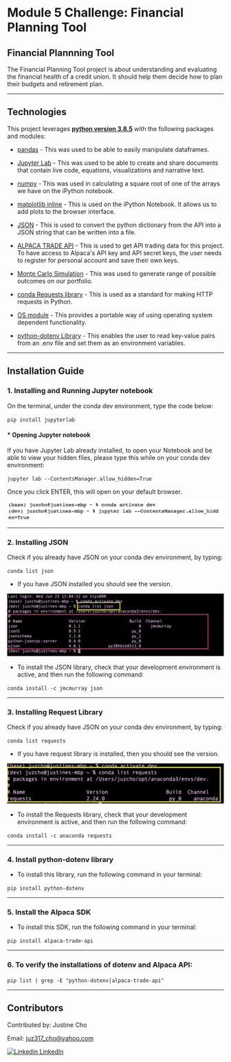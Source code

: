 # **Module 5 Challenge: Financial Planning Tool**

## Financial Plannning Tool

The Financial Planning Tool project is about understanding and evaluating the financial health of a credit union. It should help them decide how to plan their budgets and retirement plan.

---

## Technologies

This project leverages **[python version 3.8.5](https://www.python.org/downloads/)** with the following packages and modules:

* [pandas](https://pandas.pydata.org/docs/) - This was used to be able to easily manipulate dataframes.

* [Jupyter Lab](https://jupyterlab.readthedocs.io/en/stable/) - This was used to be able to create and share documents that contain live code, equations, visualizations and narrative text.

* [numpy](https://numpy.org/install/) - This was used in calculating a square root of one of the arrays we have on the iPython notebook.

* [matplotlib inline](https://github.com/ipython/matplotlib-inline) - This is used on the iPython Notebook. It allows us to add plots to the browser interface.

* [JSON](https://docs.python.org/3/library/json.html) - This is used to convert the python dictionary from the API into a JSON string that can be written into a file.

* [ALPACA TRADE API](https://alpaca.markets/docs/) -  This is used to get API trading data for this project. To have access to Alpaca's API key and API secret keys, the user needs to register for personal account and save their own keys.

* [Monte Carlo Simulation](https://github.com/PythonProgramming/Monte-Carlo-Simulator) - This was used to generate range of possible outcomes on our portfolio.

* [conda Requests library](https://anaconda.org/anaconda/requests) - This is used as a standard for making HTTP requests in Python.

* [OS module](https://docs.python.org/3/library/os.html) - This provides a portable way of using operating system dependent functionality.

* [python-dotenv Library](https://pypi.org/project/python-dotenv/) - This enables the user to read key-value pairs from an .env file and set them as an environment variables.

---

## Installation Guide

### 1. Installing and Running Jupyter notebook

On the terminal, under the conda dev environment, type the code below:

`pip install jupyterlab`

#### * Opening Jupyter notebook

If you have Jupyter Lab already installed, to open your Notebook and be able to view your hidden files, please type this while on your conda dev environment:

`jupyter lab --ContentsManager.allow_hidden=True` 

Once you click ENTER, this will open on your default browser.

![Open Jupyter Lab](./images/open_jupyter_lab_with_hidden_files.jpeg)

---

### 2. Installing JSON

Check if you already have JSON on your conda dev environment, by typing:

`conda list json`

- If you have JSON installed you should see the version.

![Check JSON](./images/conda_list_json.jpeg) 

- To install the JSON library, check that your development environment is active, and then run the following command:

`conda install -c jmcmurray json`

---

### 3. Installing Request Library

Check if you already have JSON on your conda dev environment, by typing:

`conda list requests`

- If you have request library is installed, then you should see the version.

![Check Request Library](./images/conda_list_requests.jpeg) 

- To install the Requests library, check that your development environment is active, and then run the following command:

`conda install -c anaconda requests`


---
### 4. Install python-dotenv library

- To install this library, run the following command in your terminal:

`pip install python-dotenv`


---
### 5. Install the Alpaca SDK

- To install this SDK, run the following command in your terminal:

`pip install alpaca-trade-api`

---

### 6. To verify the installations of dotenv and Alpaca API:

`pip list | grep -E "python-dotenv|alpaca-trade-api"`


---

## Contributors


Contributed by: Justine Cho

Email: juz317_cho@yahoo.com

[![Linkedin](https://i.stack.imgur.com/gVE0j.png) LinkedIn](https://www.linkedin.com/in/justinecho)

